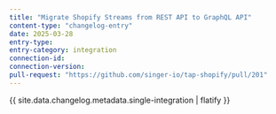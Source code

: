 ```yaml
---
title: "Migrate Shopify Streams from REST API to GraphQL API"
content-type: "changelog-entry"
date: 2025-03-28
entry-type: 
entry-category: integration
connection-id: 
connection-version: 
pull-request: "https://github.com/singer-io/tap-shopify/pull/201"
---
```

{{ site.data.changelog.metadata.single-integration | flatify }}